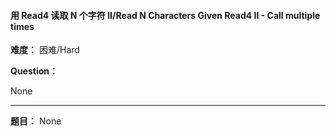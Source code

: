 #### 用 Read4 读取 N 个字符 II/Read N Characters Given Read4 II - Call multiple times
**难度：** 困难/Hard

**Question：** 

None

------

**题目：** 
None
